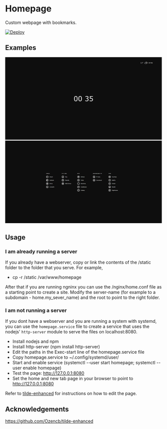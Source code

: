 # Homepage
Custom webpage with bookmarks.

[![Deploy](https://github.com/d-costa/homepage/actions/workflows/static.yml/badge.svg?branch=master)](https://github.com/d-costa/homepage/actions/workflows/static.yml)

## Examples
![example1](./examples/homepage_1.png)
![example2](examples/homepage_2.png)

## Usage

### I am already running a server
If you already have a webserver, copy or link the contents of the /static
folder to the folder that you serve. For example,
 * cp -r <root-project-folder>/static /var/www/homepage

After that if you are running ngninx you can use the /nginx/home.conf file
as a starting point to create a site. 
Modify the server-name (for example to a subdomain - home.my_sever_name)
and the root to point to the right folder. 

### I am not running a server
If you dont have a webserver and you are running a system with
systemd, you can use the `homepage.service` file to create a service
that uses the nodejs' `http-server` module to serve the files on localhost:8080.
 * Install nodejs and npm
 * Install http-server (npm install http-server)
 * Edit the paths in the Exec-start line of the homepage.service file
 * Copy homepage.service to ~/.config/systemd/user/
 * Start and enable service 
 (systemctl --user start homepage; systemctl --user enable homepage)
 * Test the page: http://127.0.0.1:8080
 * Set the home and new tab page in your browser to point to http://127.0.0.1:8080
 
Refer to [tilde-enhanced](https://github.com/Ozencb/tilde-enhanced) for instructions
on how to edit the page.

## Acknowledgements

https://github.com/Ozencb/tilde-enhanced


